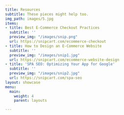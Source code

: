 ```yaml
---
title: Resources
subtitle: These pieces might help too.
img_path: images/5.jpg
items:
- title: Best E-Commerce Checkout Practices
  subtitle: ''
  preview_img: "/images/snip.png"
  url: https://snipcart.com/ecommerce-checkout
- title: How to Design an E-Commerce Website
  subtitle: ''
  preview_img: "/images/snip1.jpg"
  url: https://snipcart.com/ecommerce-website-design
- title: 'SPA SEO: Optimizing Your App for Google'
  subtitle: ''
  preview_img: "/images/snip2.jpg"
  url: https://snipcart.com/spa-seo
layout: showcase
menu:
  main:
    weight: 4
    parent: layouts

---
```

